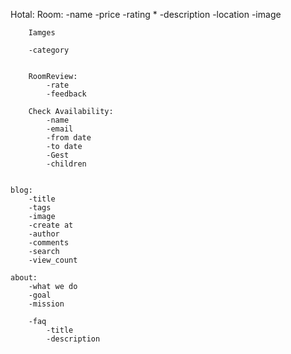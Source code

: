 Hotal:
    Room:
        -name
        -price
        -rating *
        -description
        -location
        -image

        Iamges

        -category 


        RoomReview:
            -rate
            -feedback
        
        Check Availability:
            -name
            -email
            -from date
            -to date
            -Gest
            -children


    blog:
        -title
        -tags
        -image
        -create at
        -author
        -comments
        -search
        -view_count

    about:
        -what we do 
        -goal
        -mission

        -faq
            -title
            -description